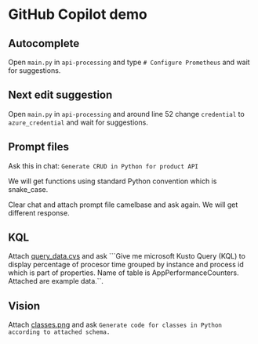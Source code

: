 # GitHub Copilot demo

## Autocomplete
Open ```main.py``` in ```api-processing``` and type ```# Configure Prometheus``` and wait for suggestions.

## Next edit suggestion
Open ```main.py``` in ```api-processing``` and around line 52 change ```credential``` to ```azure_credential``` and wait for suggestions.

## Prompt files
Ask this in chat: ```Generate CRUD in Python for product API```

We will get functions using standard Python convention which is snake_case.

Clear chat and attach prompt file camelbase and ask again. We will get different response.

## KQL
Attach [query_data.cvs](./kql/query_data.csv) and ask ```Give me microsoft Kusto Query (KQL) to display percentage of procesor time grouped by instance and process id which is part of properties. Name of table is AppPerformanceCounters. Attached are example data.``.

## Vision
Attach [classes.png](./vision/classes.png) and ask ```Generate code for classes in Python according to attached schema.```